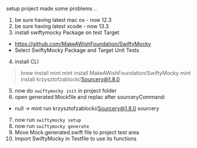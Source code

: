 setup project made some problems ..


1. be sure having latest mac os - now 12.3
2. be sure having latest xcode - now 13.3
3. install swiftymocky Package on test Target
- https://github.com/MakeAWishFoundation/SwiftyMocky 
- Select SwiftyMocky Package and Target Unit Tests
4. install CLI
> brew install mint
> mint install MakeAWishFoundation/SwiftyMocky
> mint install krzysztofzablocki/Sourcery@1.8.0
5. now do `swiftymocky init` in project folder
6. open generated Mockfile and replac after sourceryCommand: 
- null -> mint run krzysztofzablocki/Sourcery@1.8.0 sourcery
7. now run `swiftymocky setup`
8. now run `swiftymocky generate`
9. Move Mock.generated.swift file to project test area
10. Import SwiftyMocky in Testfile to use its functions